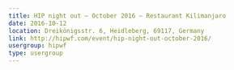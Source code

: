 ```yaml
---
title: HIP night out – October 2016 – Restaurant Kilimanjaro
date: 2016-10-12
location: Dreikönigsstr. 6, Heidleberg, 69117, Germany
link: http://hipwf.com/event/hip-night-out-october-2016/
usergroup: hipwf
type: usergroup
---
```

